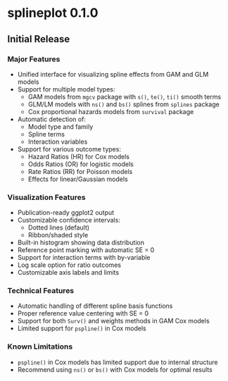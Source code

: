 # splineplot 0.1.0

## Initial Release

### Major Features
* Unified interface for visualizing spline effects from GAM and GLM models
* Support for multiple model types:
  - GAM models from `mgcv` package with `s()`, `te()`, `ti()` smooth terms
  - GLM/LM models with `ns()` and `bs()` splines from `splines` package
  - Cox proportional hazards models from `survival` package
* Automatic detection of:
  - Model type and family
  - Spline terms
  - Interaction variables
* Support for various outcome types:
  - Hazard Ratios (HR) for Cox models
  - Odds Ratios (OR) for logistic models
  - Rate Ratios (RR) for Poisson models
  - Effects for linear/Gaussian models

### Visualization Features
* Publication-ready ggplot2 output
* Customizable confidence intervals:
  - Dotted lines (default)
  - Ribbon/shaded style
* Built-in histogram showing data distribution
* Reference point marking with automatic SE = 0
* Support for interaction terms with by-variable
* Log scale option for ratio outcomes
* Customizable axis labels and limits

### Technical Features
* Automatic handling of different spline basis functions
* Proper reference value centering with SE = 0
* Support for both `Surv()` and weights methods in GAM Cox models
* Limited support for `pspline()` in Cox models

### Known Limitations
* `pspline()` in Cox models has limited support due to internal structure
* Recommend using `ns()` or `bs()` with Cox models for optimal results